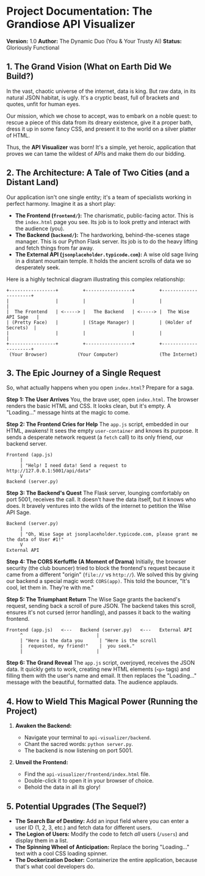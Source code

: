 # Project Documentation: The Grandiose API Visualizer

**Version:** 1.0
**Author:** The Dynamic Duo (You & Your Trusty AI)
**Status:** Gloriously Functional

## 1. The Grand Vision (What on Earth Did We Build?)

In the vast, chaotic universe of the internet, data is king. But raw data, in its natural JSON habitat, is ugly. It's a cryptic beast, full of brackets and quotes, unfit for human eyes.

Our mission, which we chose to accept, was to embark on a noble quest: to rescue a piece of this data from its dreary existence, give it a proper bath, dress it up in some fancy CSS, and present it to the world on a silver platter of HTML.

Thus, the **API Visualizer** was born! It's a simple, yet heroic, application that proves we can tame the wildest of APIs and make them do our bidding.

## 2. The Architecture: A Tale of Two Cities (and a Distant Land)

Our application isn't one single entity; it's a team of specialists working in perfect harmony. Imagine it as a short play:

*   **The Frontend (`frontend/`):** The charismatic, public-facing actor. This is the `index.html` page you see. Its job is to look pretty and interact with the audience (you).
*   **The Backend (`backend/`):** The hardworking, behind-the-scenes stage manager. This is our Python Flask server. Its job is to do the heavy lifting and fetch things from far away.
*   **The External API (`jsonplaceholder.typicode.com`):** A wise old sage living in a distant mountain temple. It holds the ancient scrolls of data we so desperately seek.

Here is a highly technical diagram illustrating this complex relationship:

```
+-----------------+         +-----------------+         +----------------------+
|                 |         |                 |         |                      |
|  The Frontend   | <-----> |   The Backend   | <-----> |  The Wise API Sage   |
| (Pretty Face)   |         | (Stage Manager) |         | (Holder of Secrets)  |
|                 |         |                 |         |                      |
+-----------------+         +-----------------+         +----------------------+
 (Your Browser)           (Your Computer)               (The Internet)
```

## 3. The Epic Journey of a Single Request

So, what actually happens when you open `index.html`? Prepare for a saga.

**Step 1: The User Arrives**
You, the brave user, open `index.html`. The browser renders the basic HTML and CSS. It looks clean, but it's empty. A "Loading..." message hints at the magic to come.

**Step 2: The Frontend Cries for Help**
The `app.js` script, embedded in our HTML, awakens! It sees the empty `user-container` and knows its purpose. It sends a desperate network request (a `fetch` call) to its only friend, our backend server.

```
Frontend (app.js)
     |
     | "Help! I need data! Send a request to http://127.0.0.1:5001/api/data"
     V
Backend (server.py)
```

**Step 3: The Backend's Quest**
The Flask server, lounging comfortably on port 5001, receives the call. It doesn't have the data itself, but it knows who does. It bravely ventures into the wilds of the internet to petition the Wise API Sage.

```
Backend (server.py)
     |
     | "Oh, Wise Sage at jsonplaceholder.typicode.com, please grant me the data of User #1!"
     V
External API
```

**Step 4: The CORS Kerfuffle (A Moment of Drama)**
Initially, the browser security (the club bouncer) tried to block the frontend's request because it came from a different "origin" (`file://` vs `http://`). We solved this by giving our backend a special magic word: `CORS(app)`. This told the bouncer, "It's cool, let them in. They're with me."

**Step 5: The Triumphant Return**
The Wise Sage grants the backend's request, sending back a scroll of pure JSON. The backend takes this scroll, ensures it's not cursed (error handling), and passes it back to the waiting frontend.

```
Frontend (app.js)   <---   Backend (server.py)   <---   External API
     ^                           |
     | "Here is the data you      | "Here is the scroll
     |  requested, my friend!"    |  you seek."
     |                           |
```

**Step 6: The Grand Reveal**
The `app.js` script, overjoyed, receives the JSON data. It quickly gets to work, creating new HTML elements (`<p>` tags) and filling them with the user's name and email. It then replaces the "Loading..." message with the beautiful, formatted data. The audience applauds.

## 4. How to Wield This Magical Power (Running the Project)

1.  **Awaken the Backend:**
    *   Navigate your terminal to `api-visualizer/backend`.
    *   Chant the sacred words: `python server.py`.
    *   The backend is now listening on port 5001.

2.  **Unveil the Frontend:**
    *   Find the `api-visualizer/frontend/index.html` file.
    *   Double-click it to open it in your browser of choice.
    *   Behold the data in all its glory!

## 5. Potential Upgrades (The Sequel?)

*   **The Search Bar of Destiny:** Add an input field where you can enter a user ID (1, 2, 3, etc.) and fetch data for different users.
*   **The Legion of Users:** Modify the code to fetch *all* users (`/users`) and display them in a list.
*   **The Spinning Wheel of Anticipation:** Replace the boring "Loading..." text with a cool CSS loading spinner.
*   **The Dockerization Docker:** Containerize the entire application, because that's what cool developers do.
